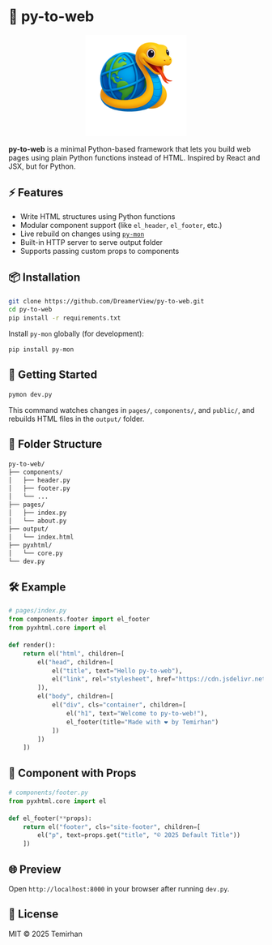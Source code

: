 # 🐍 py-to-web

<p align="center">
  <img src="public/logo.png" alt="py-to-web logo" width="200"/>
</p>

**py-to-web** is a minimal Python-based framework that lets you build web pages using plain Python functions instead of HTML. Inspired by React and JSX, but for Python.

## ⚡ Features

* Write HTML structures using Python functions
* Modular component support (like `el_header`, `el_footer`, etc.)
* Live rebuild on changes using [`py-mon`](https://github.com/SpotlightKid/py-mon)
* Built-in HTTP server to serve output folder
* Supports passing custom props to components

## 📦 Installation

```bash
git clone https://github.com/DreamerView/py-to-web.git
cd py-to-web
pip install -r requirements.txt
```

Install `py-mon` globally (for development):

```bash
pip install py-mon
```

## 🚀 Getting Started

```bash
pymon dev.py
```

This command watches changes in `pages/`, `components/`, and `public/`, and rebuilds HTML files in the `output/` folder.

## 🧱 Folder Structure

```
py-to-web/
├── components/
│   ├── header.py
│   ├── footer.py
│   └── ...
├── pages/
│   ├── index.py
│   └── about.py
├── output/
│   └── index.html
├── pyxhtml/
│   └── core.py
└── dev.py
```

## 🛠 Example

```python
# pages/index.py
from components.footer import el_footer
from pyxhtml.core import el

def render():
    return el("html", children=[
        el("head", children=[
            el("title", text="Hello py-to-web"),
            el("link", rel="stylesheet", href="https://cdn.jsdelivr.net/npm/bootstrap@5.3.7/dist/css/bootstrap.min.css")
        ]),
        el("body", children=[
            el("div", cls="container", children=[
                el("h1", text="Welcome to py-to-web!"),
                el_footer(title="Made with ❤️ by Temirhan")
            ])
        ])
    ])
```

## 🔄 Component with Props

```python
# components/footer.py
from pyxhtml.core import el

def el_footer(**props):
    return el("footer", cls="site-footer", children=[
        el("p", text=props.get("title", "© 2025 Default Title"))
    ])
```

## 🌐 Preview

Open `http://localhost:8000` in your browser after running `dev.py`.

## 📜 License

MIT © 2025 Temirhan